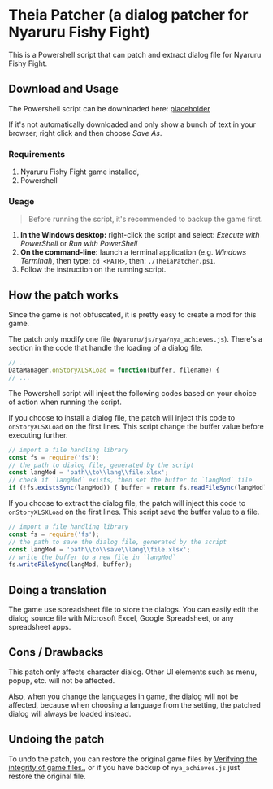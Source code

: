 # Theia Patcher (a dialog patcher for Nyaruru Fishy Fight)

This is a Powershell script that can patch and extract dialog file for Nyaruru Fishy Fight.

## Download and Usage

The Powershell script can be downloaded here: [placeholder](placeholder)

If it's not automatically downloaded and only show a bunch of text in your browser, right click and then choose *Save As*.

### Requirements

1. Nyaruru Fishy Fight game installed,
2. Powershell

### Usage

> Before running the script, it's recommended to backup the game first.

1. **In the Windows desktop:** right-click the script and select: *Execute with PowerShell* or *Run with PowerShell*
2. **On the command-line:** launch a terminal application (e.g. *Windows Terminal*), then type: `cd <PATH>`, then: `./TheiaPatcher.ps1`.
3. Follow the instruction on the running script.

## How the patch works

Since the game is not obfuscated, it is pretty easy to create a mod for this game.

The patch only modify one file (`Nyaruru/js/nya/nya_achieves.js`). There's a section in the code that handle the loading of a dialog file.

```js
// ...
DataManager.onStoryXLSXLoad = function(buffer, filename) {
// ...
```

The Powershell script will inject the following codes based on your choice of action when running the script.

If you choose to install a dialog file, the patch will inject this code to `onStoryXLSXLoad` on the first lines. This script change the buffer value before executing further.

```js
// import a file handling library
const fs = require('fs');
// the path to dialog file, generated by the script
const langMod = 'path\\to\\lang\\file.xlsx';
// check if `langMod` exists, then set the buffer to `langMod` file
if (!fs.existsSync(langMod)) { buffer = return fs.readFileSync(langMod); }
```

If you choose to extract the dialog file, the patch will inject this code to `onStoryXLSXLoad` on the first lines. This script save the buffer value to a file.

```js
// import a file handling library
const fs = require('fs');
// the path to save the dialog file, generated by the script
const langMod = 'path\\to\\save\\lang\\file.xlsx';
// write the buffer to a new file in `langMod`
fs.writeFileSync(langMod, buffer);
```

## Doing a translation

The game use spreadsheet file to store the dialogs. You can easily edit the dialog source file with Microsoft Excel, Google Spreadsheet, or any spreadsheet apps.

## Cons / Drawbacks

This patch only affects character dialog. Other UI elements such as menu, popup, etc. will not be affected.

Also, when you change the languages in game, the dialog will not be affected, because when choosing a language from the setting, the patched dialog will always be loaded instead.

## Undoing the patch

To undo the patch, you can restore the original game files by [Verifying the integrity of game files.](https://help.steampowered.com/en/faqs/view/0C48-FCBD-DA71-93EB), or if you have backup of `nya_achieves.js` just restore the original file.
